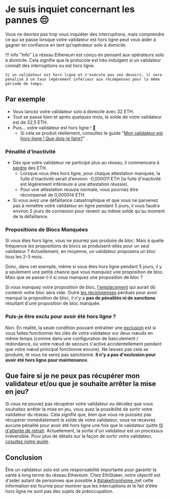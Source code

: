 # Je suis inquiet concernant les pannes 😔

Vous ne devriez pas trop vous inquiéter des interruptions, mais comprendre ce qui se passe lorsque votre validateur est hors ligne peut vous aider à gagner en confiance en tant qu'opérateur solo à domicile.

!!! info "Info"
    Le réseau Ethereum est conçu en pensant aux opérateurs solo à domicile. Cela signifie que le protocole est très indulgent si un validateur connaît des interruptions ou est hors ligne.

    Si un validateur est hors ligne et n'exécute pas ses devoirs, il sera pénalisé à un taux légèrement inférieur aux récompenses pour la même période de temps.

## Par exemple

* Vous lancez votre validateur solo à domicile avec 32 ETH.
* Tout se passe bien et après quelques mois, le solde de votre validateur est de 32,5 ETH.
* Puis... votre validateur est hors ligne ! 🚨
  * Si cela se produit réellement, consultez le guide "[Mon validateur est hors-ligne ! Que dois-je faire?](/fr/help/validator-offline)" .

### Pénalité d'Inactivité

* Dès que votre validateur ne participe plus au réseau, il commencera à [perdre](/fr/staking-glossary#inactivity-leak) des ETH.
  * Lorsque vous êtes hors ligne, pour chaque attestation manquée, la fuite d'inactivité serait d'environ -0,000011 ETH (la fuite d'inactivité est légèrement inférieure à une attestation réussie).
  * Pour une attestation réussie normale, vous pourriez être récompensé de 0,000014 ETH.
* Si vous avez une défaillance catastrophique et que vous ne parvenez pas à remettre votre validateur en ligne pendant 5 jours, il vous faudra environ 5 jours de connexion pour revenir au même solde qu'au moment de la défaillance.

### Propositions de Blocs Manquées

Si vous êtes hors ligne, vous ne pourrez pas produire de bloc. Mais à quelle fréquence les propositions de blocs se produisent-elles pour un seul validateur ? Actuellement, en moyenne, un validateur proposera un bloc tous les 2-3 mois.

Donc, dans cet exemple, même si vous êtes hors ligne pendant 5 jours, il y a seulement une petite chance que vous manquiez une proposition de bloc. Mais que se passe-t-il si vous manquez une proposition de bloc ?

Si vous manquez votre proposition de bloc, [l'emplacement](https://github.com/Buttaa/ethstaker/blob/main/help/staking-glossary.md#slot) qui aurait dû contenir votre bloc sera vide. Outre [les récompenses](https://github.com/Buttaa/ethstaker/blob/main/help/rewards/chain-rewards.md) perdues pour avoir manqué la proposition de bloc, il n'y a **pas de pénalités ni de sanctions** résultant d'une proposition de bloc manquée.

### Puis-je être exclu pour avoir été hors ligne ?

Non. En réalité, la seule condition pouvant entraîner une [exclusion](https://github.com/Buttaa/ethstaker/blob/main/help/staking-glossary.md#slashable-offenses) est si vous faites fonctionner les clés de votre validateur sur deux nœuds en même temps (comme dans une configuration de basculement / redondance, où votre nœud de secours s'active accidentellement pendant que votre nœud principal fonctionne encore). Ne laissez pas cela se produire, et vous ne serez pas sanctionné. **Il n'y a pas d'exclusion pour avoir été hors ligne pour maintenance.**

## Que faire si je ne peux pas récupérer mon validateur et/ou que je souhaite arrêter la mise en jeu?

Si vous ne pouvez pas récupérer votre validateur ou décidez que vous souhaitez arrêter la mise en jeu, vous avez la possibilité de sortir votre validateur du réseau. Cela signifie que, bien que vous ne puissiez pas récupérer immédiatement le solde de votre validateur, vous ne recevrez aucune pénalité pour avoir été hors ligne une fois que le validateur quitte [fil d'attente de retrait](/fr/staking-glossary#validator-queue). Actuellement, la sortie d'un validateur est un processus irréversible. Pour plus de détails sur la façon de sortir votre validateur, [cosultez notre guide](/fr/tutorials/how-to-exit-a-validator).

## Conclusion

Être un validateur solo est une responsabilité importante pour garantir la santé à long terme du réseau Ethereum. Chez EthStaker, notre objectif est d'aider autant de personnes que possible à [#stakefromhome ↗](https://twitter.com/search?q=%23stakefromhome)et cette information est fournie pour montrer que les interruptions et le fait d'être hors ligne ne sont pas des sujets de préoccupation.
